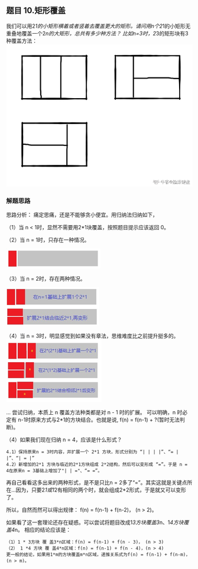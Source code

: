 ## 题目 10.矩形覆盖
  我们可以用2*1的小矩形横着或者竖着去覆盖更大的矩形。请问用n个2*1的小矩形无重叠地覆盖一个2*n的大矩形，总共有多少种方法？
比如n=3时，2*3的矩形块有3种覆盖方法：
![tupian](./6384065_1581999858239_64E40A35BE277D7E7C87D4DCF588BE84.png)
### 解题思路
  
  思路分析：
痛定思痛，还是不能够贪小便宜。用归纳法归纳如下，

（1）当 n < 1时，显然不需要用2*1块覆盖，按照题目提示应该返回 0。

（2）当 n = 1时，只存在一种情况。

  ![tupian](./610669_1471715163771_7D5D4E0729A4FC3E473AD660E13B782E.jpeg)

（3）当 n = 2时，存在两种情况。

  ![tupian](./610669_1471715305312_F22B8EBDEC046FD7D7D93725B669BF33.jpeg)

（4）当 n = 3时，明显感觉到如果没有章法，思维难度比之前提升挺多的。
  ![tupian](./610669_1471715340361_4A8CA1EA1EFD2C46E73DB31C97F30D48.jpeg)

  ... 尝试归纳，本质上 n 覆盖方法种类都是对 n - 1 时的扩展。
  可以明确，n 时必定有 n-1时原来方式与2*1的方块结合。也就是说, f(n) = f(n-1) + ?(暂时无法判断)。

（4）如果我们现在归纳 n = 4，应该是什么形式？

    4.1）保持原来n = 3时内容，并扩展一个 2*1 方块，形式分别为 “| | | |”、“= | |”、“| = |”
    4.2）新增加的2*1 方块与临近的2*1方块组成 2*2结构，然后可以变形成 “=”。于是 n = 4在原来n = 3基础上增加了"| | ="、“= =”。
  再自己看看这多出来的两种形式，是不是只比n = 2多了“=”。其实这就是关键点所在...因为，只要2*1或1*2有相同的两个时，就会组成2*2形式，于是就又可以变形了。

  所以，自然而然可以得出规律： f(n) = f(n-1) + f(n-2)， (n > 2)。

如果看了这一套理论还存在疑惑。可以尝试将题目改成1*3方块覆盖3*n、1*4方块覆盖4*n。
相应的结论应该是：

    （1）1 * 3方块 覆 盖3*n区域：f(n) = f(n-1) + f(n - 3)， (n > 3)
    （2） 1 *4 方块 覆 盖4*n区域：f(n) = f(n-1) + f(n - 4)，(n > 4)
    更一般的结论，如果用1*m的方块覆盖m*n区域，递推关系式为f(n) = f(n-1) + f(n-m)，(n > m)。